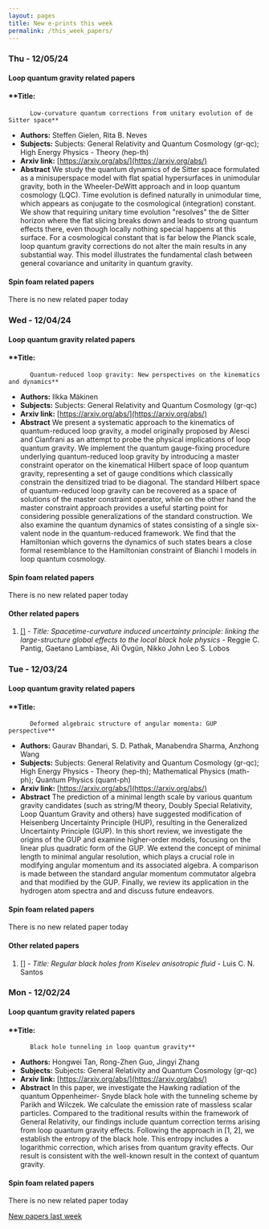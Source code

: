 ```yaml
---
layout: pages
title: New e-prints this week
permalink: /this_week_papers/
---
```




### Thu - 12/05/24

#### Loop quantum gravity related papers

#### **Title:
          Low-curvature quantum corrections from unitary evolution of de Sitter space**
 - **Authors:** Steffen Gielen, Rita B. Neves
 - **Subjects:** Subjects:
General Relativity and Quantum Cosmology (gr-qc); High Energy Physics - Theory (hep-th)
 - **Arxiv link:** [https://arxiv.org/abs/](https://arxiv.org/abs/)
 - **Abstract**
 We study the quantum dynamics of de Sitter space formulated as a minisuperspace model with flat spatial hypersurfaces in unimodular gravity, both in the Wheeler-DeWitt approach and in loop quantum cosmology (LQC). Time evolution is defined naturally in unimodular time, which appears as conjugate to the cosmological (integration) constant. We show that requiring unitary time evolution "resolves" the de Sitter horizon where the flat slicing breaks down and leads to strong quantum effects there, even though locally nothing special happens at this surface. For a cosmological constant that is far below the Planck scale, loop quantum gravity corrections do not alter the main results in any substantial way. This model illustrates the fundamental clash between general covariance and unitarity in quantum gravity. 

#### Spin foam related papers

There is no new related paper today 

### Wed - 12/04/24

#### Loop quantum gravity related papers

#### **Title:
          Quantum-reduced loop gravity: New perspectives on the kinematics and dynamics**
 - **Authors:** Ilkka Mäkinen
 - **Subjects:** Subjects:
General Relativity and Quantum Cosmology (gr-qc)
 - **Arxiv link:** [https://arxiv.org/abs/](https://arxiv.org/abs/)
 - **Abstract**
 We present a systematic approach to the kinematics of quantum-reduced loop gravity, a model originally proposed by Alesci and Cianfrani as an attempt to probe the physical implications of loop quantum gravity. We implement the quantum gauge-fixing procedure underlying quantum-reduced loop gravity by introducing a master constraint operator on the kinematical Hilbert space of loop quantum gravity, representing a set of gauge conditions which classically constrain the densitized triad to be diagonal. The standard Hilbert space of quantum-reduced loop gravity can be recovered as a space of solutions of the master constraint operator, while on the other hand the master constraint approach provides a useful starting point for considering possible generalizations of the standard construction. We also examine the quantum dynamics of states consisting of a single six-valent node in the quantum-reduced framework. We find that the Hamiltonian which governs the dynamics of such states bears a close formal resemblance to the Hamiltonian constraint of Bianchi I models in loop quantum cosmology. 

#### Spin foam related papers

There is no new related paper today 



#### Other related papers

1. [[]](https://arxiv.org/abs/) - *Title:
          Spacetime-curvature induced uncertainty principle: linking the large-structure global effects to the local black hole physics* - Reggie C. Pantig, Gaetano Lambiase, Ali Övgün, Nikko John Leo S. Lobos



### Tue - 12/03/24

#### Loop quantum gravity related papers

#### **Title:
          Deformed algebraic structure of angular momenta: GUP perspective**
 - **Authors:** Gaurav Bhandari, S. D. Pathak, Manabendra Sharma, Anzhong Wang
 - **Subjects:** Subjects:
General Relativity and Quantum Cosmology (gr-qc); High Energy Physics - Theory (hep-th); Mathematical Physics (math-ph); Quantum Physics (quant-ph)
 - **Arxiv link:** [https://arxiv.org/abs/](https://arxiv.org/abs/)
 - **Abstract**
 The prediction of a minimal length scale by various quantum gravity candidates (such as string/M theory, Doubly Special Relativity, Loop Quantum Gravity and others) have suggested modification of Heisenberg Uncertainty Principle (HUP), resulting in the Generalized Uncertainty Principle (GUP). In this short review, we investigate the origins of the GUP and examine higher-order models, focusing on the linear plus quadratic form of the GUP. We extend the concept of minimal length to minimal angular resolution, which plays a crucial role in modifying angular momentum and its associated algebra. A comparison is made between the standard angular momentum commutator algebra and that modified by the GUP. Finally, we review its application in the hydrogen atom spectra and and discuss future endeavors. 

#### Spin foam related papers

There is no new related paper today 



#### Other related papers

1. [[]](https://arxiv.org/abs/) - *Title:
          Regular black holes from Kiselev anisotropic fluid* - Luis C. N. Santos



### Mon - 12/02/24

#### Loop quantum gravity related papers

#### **Title:
          Black hole tunneling in loop quantum gravity**
 - **Authors:** Hongwei Tan, Rong-Zhen Guo, Jingyi Zhang
 - **Subjects:** Subjects:
General Relativity and Quantum Cosmology (gr-qc)
 - **Arxiv link:** [https://arxiv.org/abs/](https://arxiv.org/abs/)
 - **Abstract**
 In this paper, we investigate the Hawking radiation of the quantum Oppenheimer- Snyde black hole with the tunneling scheme by Parikh and Wilczek. We calculate the emission rate of massless scalar particles. Compared to the traditional results within the framework of General Relativity, our findings include quantum correction terms arising from loop quantum gravity effects. Following the approach in [1, 2], we establish the entropy of the black hole. This entropy includes a logarithmic correction, which arises from quantum gravity effects. Our result is consistent with the well-known result in the context of quantum gravity. 

#### Spin foam related papers

There is no new related paper today 




[New papers last week]({{site.url}}/archived/weekly/pre-prints/2024/12/02/archived_weekly_papers.html)